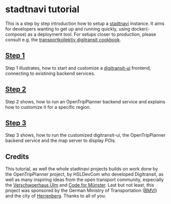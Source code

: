 # stadtnavi tutorial
This is a step by step introduction how to setup a [stadtnavi](https://herrenberg.stadtnavi.de/) instance. It aims for developers wanting to get up and running quickly, using docker(-compose) as a deployment tool. For setups closer to production, please consult e.g. the [transportkollektiv digitransit cookbook](https://transportkollektiv.github.io/digitransit-setup/).

## [Step 1](01-installing-and-running-ui/README.md)
Step 1 illustrates, how to start and customize a [digitransit-ui](https://github.com/HSLdevcom/digitransit-ui.git) frontend, connecting to existining backend services.

## [Step 2](02-otp-and-graph-building/README.md)
Step 2 shows, how to run an OpenTripPlanner backend service and explains how to customize it for a specific region.

## [Step 3](03-running-otp-and-digitransit/README.md)
Step 3 shows, how to run the customized digitransit-ui, the OpenTripPlanner backend service and the map server to display POIs.

## Credits
This tutorial, as well the whole stadtnavi projects builds on work done by the OpenTripPlanner project, by HSLDevCom who developed Digitransit, as well as many inspiring ideas from the open transport community, especially the [Verschwoerhaus Ulm](https://verschwoerhaus.de) and [Code for Münster](https://codeformuenster.org). Last but not least, this project was sponsored by the German Ministry of Transportation ([BMVI](https://www.bmvi.de/)) and the city of [Herrenberg](https://herrenberg.de/). Thanks to all of you.
